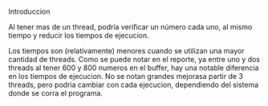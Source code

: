 Introduccion

Al tener mas de un thread, podría verificar un número cada uno, al mismo tiempo y reducir los tiempos de ejecucion.


Los tiempos son (relativamente) menores cuando se utilizan una mayor cantidad de threads. Como se puede notar en el reporte, ya entre uno y dos threads al tener 600 y 800 numeros en el buffer, hay una notable diferencia en los tiempos de ejecucion. No se notan grandes mejorasa partir de 3 threads, pero podria cambiar con cada ejecucion, dependiendo del sistema donde se corra el programa.

